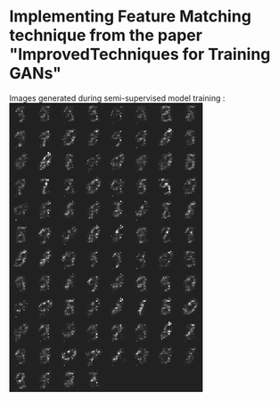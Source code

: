 # Implementing Feature Matching technique from the paper "ImprovedTechniques for Training GANs"
Images generated during semi-supervised model training :
![alt text](mnist_gen.gif)